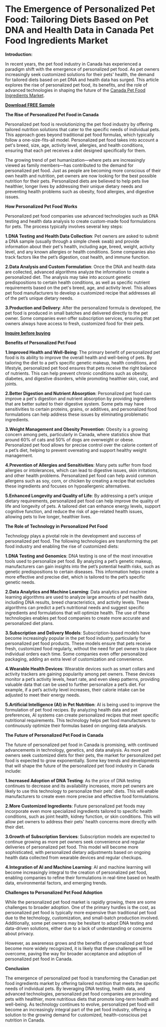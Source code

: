 # The Emergence of Personalized Pet Food: Tailoring Diets Based on Pet DNA and Health Data in Canada Pet Food Ingredients Market

**Introduction:**

In recent years, the pet food industry in Canada has experienced a paradigm shift with the emergence of personalized pet food. As pet owners increasingly seek customized solutions for their pets' health, the demand for tailored diets based on pet DNA and health data has surged. This article explores the rise of personalized pet food, its benefits, and the role of advanced technologies in shaping the future of the [Canada Pet Food Ingredients Market](https://www.nextmsc.com/report/canada-pet-food-ingredients-market).

[**Download FREE Sample**](https://www.nextmsc.com/canada-pet-food-ingredients-market/request-sample)

**The Rise of Personalized Pet Food in Canada**

Personalized pet food is revolutionizing the pet food industry by offering tailored nutrition solutions that cater to the specific needs of individual pets. This approach goes beyond traditional pet food formulas, which typically follow a one-size-fits-all model. Personalized pet food takes into account a pet's breed, size, age, activity level, allergies, and health conditions, ensuring that each pet receives a diet designed specifically for them.

The growing trend of pet humanization—where pets are increasingly viewed as family members—has contributed to the demand for personalized pet food. Just as people are becoming more conscious of their own health and nutrition, pet owners are now looking for the best possible nutrition for their pets. Personalized diets are believed to help pets live healthier, longer lives by addressing their unique dietary needs and preventing health problems such as obesity, food allergies, and digestive issues.

**How Personalized Pet Food Works**

Personalized pet food companies use advanced technologies such as DNA testing and health data analysis to create custom-made food formulations for pets. The process typically involves several key steps:

**1.DNA Testing and Health Data Collection**: Pet owners are asked to submit a DNA sample (usually through a simple cheek swab) and provide information about their pet's health, including age, breed, weight, activity level, and any known allergies or health conditions. Some companies also track factors like the pet’s digestion, coat health, and immune function.

**2.Data Analysis and Custom Formulation**: Once the DNA and health data are collected, advanced algorithms analyze the information to create a personalized diet. The analysis may take into account genetic predispositions to certain health conditions, as well as specific nutrient requirements based on the pet's breed, age, and activity level. This allows pet food manufacturers to develop a customized recipe that addresses all of the pet’s unique dietary needs.

**3.Production and Delivery**: After the personalized formula is developed, the pet food is produced in small batches and delivered directly to the pet owner. Some companies even offer subscription services, ensuring that pet owners always have access to fresh, customized food for their pets.

[**Inquire before buying**](https://www.nextmsc.com/canada-pet-food-ingredients-market/inquire-before-buying)

**Benefits of Personalized Pet Food**

**1.Improved Health and Well-Being**: The primary benefit of personalized pet food is its ability to improve the overall health and well-being of pets. By tailoring the diet to a pet’s specific genetic makeup, health conditions, and lifestyle, personalized pet food ensures that pets receive the right balance of nutrients. This can help prevent chronic conditions such as obesity, diabetes, and digestive disorders, while promoting healthier skin, coat, and joints.

**2.Better Digestion and Nutrient Absorption**: Personalized pet food can improve a pet's digestion and nutrient absorption by providing ingredients that are better suited to their digestive system. Some pets may have sensitivities to certain proteins, grains, or additives, and personalized food formulations can help address these issues by eliminating problematic ingredients.

**3.Weight Management and Obesity Prevention**: Obesity is a growing concern among pets, particularly in Canada, where statistics show that around 60% of cats and 50% of dogs are overweight or obese. Personalized pet food allows for precise control over the calorie content of a pet’s diet, helping to prevent overeating and support healthy weight management.

**4.Prevention of Allergies and Sensitivities**: Many pets suffer from food allergies or intolerances, which can lead to digestive issues, skin irritations, and other health problems. Personalized pet food can help avoid common allergens such as soy, corn, or chicken by creating a recipe that excludes these ingredients and focuses on hypoallergenic alternatives.

**5.Enhanced Longevity and Quality of Life**: By addressing a pet’s unique dietary requirements, personalized pet food can help improve the quality of life and longevity of pets. A tailored diet can enhance energy levels, support cognitive function, and reduce the risk of age-related health issues, allowing pets to live longer, healthier lives.

**The Role of Technology in Personalized Pet Food**

Technology plays a pivotal role in the development and success of personalized pet food. The following technologies are transforming the pet food industry and enabling the rise of customized diets:

**1.DNA Testing and Genomics**: DNA testing is one of the most innovative tools used to personalize pet food. By analyzing a pet’s genetic makeup, manufacturers can gain insights into the pet’s potential health risks, such as genetic predispositions to certain diseases. This information helps create a more effective and precise diet, which is tailored to the pet’s specific genetic needs.

**2.Data Analytics and Machine Learning**: Data analytics and machine learning algorithms are used to analyze large amounts of pet health data, including DNA results, breed characteristics, and activity levels. These algorithms can predict a pet’s nutritional needs and suggest specific ingredients and formulations that will optimize health. The use of these technologies enables pet food companies to create more accurate and personalized diet plans.

**3.Subscription and Delivery Models**: Subscription-based models have become increasingly popular in the pet food industry, particularly for personalized pet food products. These models ensure that pets receive fresh, customized food regularly, without the need for pet owners to place individual orders each time. Some companies even offer personalized packaging, adding an extra level of customization and convenience.

**4.Wearable Health Devices**: Wearable devices such as smart collars and activity trackers are gaining popularity among pet owners. These devices monitor a pet’s activity levels, heart rate, and even sleep patterns, providing valuable data that can be used to further personalize a pet’s diet. For example, if a pet’s activity level increases, their calorie intake can be adjusted to meet their energy needs.

**5.Artificial Intelligence (AI) in Pet Nutrition**: AI is being used to improve the formulation of pet food recipes. By analyzing health data and pet preferences, AI systems can create personalized recipes that meet specific nutritional requirements. This technology helps pet food manufacturers to continuously optimize their formulas based on ongoing data analysis.

**The Future of Personalized Pet Food in Canada**

The future of personalized pet food in Canada is promising, with continued advancements in technology, genetics, and data analysis. As more pet owners seek customized diets for their pets, the market for personalized pet food is expected to grow exponentially. Some key trends and developments that will shape the future of the personalized pet food industry in Canada include:

**1.Increased Adoption of DNA Testing**: As the price of DNA testing continues to decrease and its availability increases, more pet owners are likely to use this technology to personalize their pets’ diets. This will enable manufacturers to create even more precise and effective food formulations.

**2.More Customized Ingredients**: Future personalized pet foods may incorporate even more specialized ingredients tailored to specific health conditions, such as joint health, kidney function, or skin conditions. This will allow pet owners to address their pets' health concerns more directly with their diet.

**3.Growth of Subscription Services**: Subscription models are expected to continue growing as more pet owners seek convenience and regular deliveries of personalized pet food. This model will become more sophisticated, with personalized dietary adjustments based on ongoing health data collected from wearable devices and regular checkups.

**4.Integration of AI and Machine Learning**: AI and machine learning will become increasingly integral to the creation of personalized pet food, enabling companies to refine their formulations in real-time based on health data, environmental factors, and emerging trends.

**Challenges to Personalized Pet Food Adoption**

While the personalized pet food market is rapidly growing, there are some challenges to broader adoption. One of the primary hurdles is the cost, as personalized pet food is typically more expensive than traditional pet food due to the technology, customization, and small-batch production involved. Additionally, some pet owners may be hesitant to adopt DNA testing and data-driven solutions, either due to a lack of understanding or concerns about privacy.

However, as awareness grows and the benefits of personalized pet food become more widely recognized, it is likely that these challenges will be overcome, paving the way for broader acceptance and adoption of personalized pet food in Canada.

**Conclusion**

The emergence of personalized pet food is transforming the Canadian pet food ingredients market by offering tailored nutrition that meets the specific needs of individual pets. By leveraging DNA testing, health data, and advanced technologies, personalized pet food companies are providing pets with healthier, more nutritious diets that promote long-term health and well-being. As technology continues to evolve, personalized pet food will become an increasingly integral part of the pet food industry, offering a solution to the growing demand for customized, health-conscious pet nutrition in Canada.
